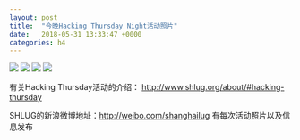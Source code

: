 ```yaml
---
layout: post
title:  "今晚Hacking Thursday Night活动照片"
date:   2018-05-31 13:33:47 +0000
categories: h4
---
```


[<img src='https://raw.githubusercontent.com/shanghailug/res2018/master/i531.h4/i531_2020_4600+08.240x160.jpg'>](https://raw.githubusercontent.com/shanghailug/res2018/master/i531.h4/i531_2020_4600+08.JPG)
[<img src='https://raw.githubusercontent.com/shanghailug/res2018/master/i531.h4/i531_2020_5800+08.240x160.jpg'>](https://raw.githubusercontent.com/shanghailug/res2018/master/i531.h4/i531_2020_5800+08.JPG)
[<img src='https://raw.githubusercontent.com/shanghailug/res2018/master/i531.h4/i531_2031_3800+08.240x160.jpg'>](https://raw.githubusercontent.com/shanghailug/res2018/master/i531.h4/i531_2031_3800+08.JPG)
[<img src='https://raw.githubusercontent.com/shanghailug/res2018/master/i531.h4/i531_2105_5200+08.240x160.jpg'>](https://raw.githubusercontent.com/shanghailug/res2018/master/i531.h4/i531_2105_5200+08.JPG)

有关Hacking Thursday活动的介绍：
http://www.shlug.org/about/#hacking-thursday

SHLUG的新浪微博地址：http://weibo.com/shanghailug 有每次活动照片以及信息发布


